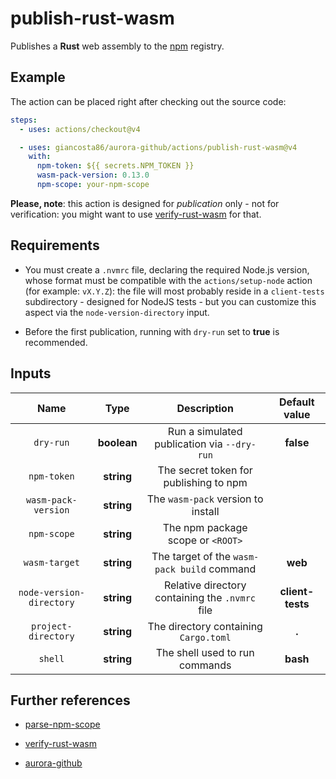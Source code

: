 # publish-rust-wasm

Publishes a **Rust** web assembly to the [npm](https://www.npmjs.com/) registry.

## Example

The action can be placed right after checking out the source code:

```yaml
steps:
  - uses: actions/checkout@v4

  - uses: giancosta86/aurora-github/actions/publish-rust-wasm@v4
    with:
      npm-token: ${{ secrets.NPM_TOKEN }}
      wasm-pack-version: 0.13.0
      npm-scope: your-npm-scope
```

**Please, note**: this action is designed for _publication_ only - not for verification: you might want to use [verify-rust-wasm](../verify-rust-wasm/README.md) for that.

## Requirements

- You must create a `.nvmrc` file, declaring the required Node.js version, whose format must be compatible with the `actions/setup-node` action (for example: `vX.Y.Z`): the file will most probably reside in a `client-tests` subdirectory - designed for NodeJS tests - but you can customize this aspect via the `node-version-directory` input.

- Before the first publication, running with `dry-run` set to **true** is recommended.

## Inputs

|           Name           |    Type     |                   Description                   |  Default value   |
| :----------------------: | :---------: | :---------------------------------------------: | :--------------: |
|        `dry-run`         | **boolean** |   Run a simulated publication via `--dry-run`   |    **false**     |
|       `npm-token`        | **string**  |     The secret token for publishing to npm      |                  |
|   `wasm-pack-version`    | **string**  |       The `wasm-pack` version to install        |                  |
|       `npm-scope`        | **string**  |        The npm package scope or `<ROOT>`        |                  |
|      `wasm-target`       | **string**  |   The target of the `wasm-pack build` command   |     **web**      |
| `node-version-directory` | **string**  | Relative directory containing the `.nvmrc` file | **client-tests** |
|   `project-directory`    | **string**  |      The directory containing `Cargo.toml`      |      **.**       |
|         `shell`          | **string**  |         The shell used to run commands          |     **bash**     |

## Further references

- [parse-npm-scope](../parse-npm-scope/README.md)

- [verify-rust-wasm](../verify-rust-wasm/README.md)

- [aurora-github](../../README.md)
